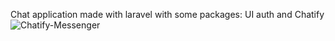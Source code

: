 Chat application made with laravel with some packages: UI auth and Chatify ![Chatify-Messenger](https://user-images.githubusercontent.com/74255678/166128364-14719599-afe3-4330-9747-4c3d0bfbf024.png)
